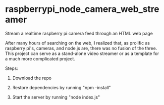 # raspberrypi_node_camera_web_streamer
Stream a realtime raspberry pi camera feed through an HTML web page

After many hours of searching on the web, I realized that, as prolific as raspberry pi's, cameras, and node.js are, there was no fusion of the three. This project can serve as a stand-alone video streamer or as a template for a much more complicated project.

Steps:
1) Download the repo

2) Restore dependencies by running "npm -install"

3) Start the server by running "node index.js"
